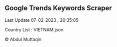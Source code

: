 

## Google Trends Keywords Scraper 
 
Last Update 07-02-2023 , 20:35:05

Country List :
VIETNAM.json



© Abdul Muttaqin 
